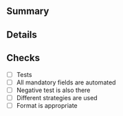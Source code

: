 ## Summary 

## Details


## Checks
- [ ] Tests
- [ ] All mandatory fields are automated
- [ ] Negative test is also there
- [ ] Different strategies are used
- [ ] Format is appropriate
